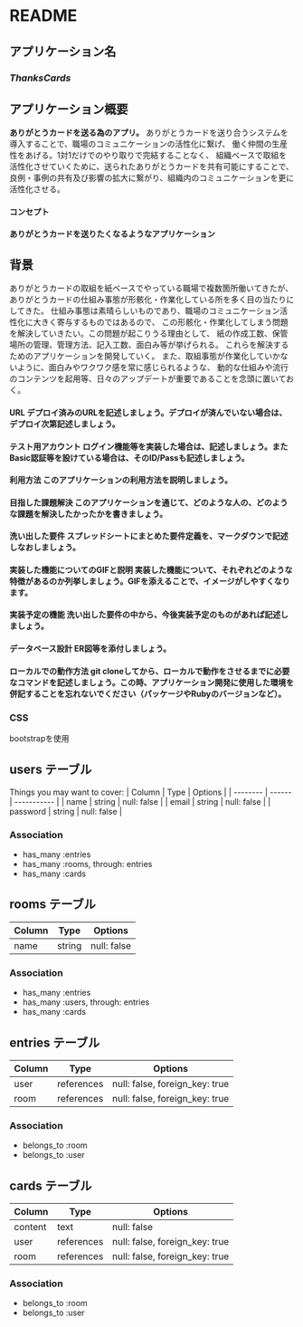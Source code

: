 # README



## アプリケーション名
### ***ThanksCards***

## アプリケーション概要	
**ありがとうカードを送る為のアプリ。** 
ありがとうカードを送り合うシステムを導入することで、職場のコミュニケーションの活性化に繋げ、
働く仲間の生産性をあげる。1対1だけでのやり取りで完結することなく、
組織ベースで取組を活性化させていくために、送られたありがとうカードを共有可能にすることで、
良例・事例の共有及び影響の拡大に繋がり、組織内のコミュニケーションを更に活性化させる。

#### コンセプト
**ありがとうカードを送りたくなるようなアプリケーション**

## 背景
ありがとうカードの取組を紙ベースでやっている職場で複数箇所働いてきたが、
ありがとうカードの仕組み事態が形骸化・作業化している所を多く目の当たりにしてきた。
仕組み事態は素晴らしいものであり、職場のコミュニケーション活性化に大きく寄与するものではあるので、
この形骸化・作業化してしまう問題を解決していきたい。この問題が起こりうる理由として、
紙の作成工数、保管場所の管理、管理方法、記入工数、面白み等が挙げられる。
これらを解決するためのアプリケーションを開発していく。
また、取組事態が作業化していかないように、面白みやワクワク感を常に感じられるような、
動的な仕組みや流行のコンテンツを起用等、日々のアップデートが重要であることを念頭に置いておく。


#### URL	デプロイ済みのURLを記述しましょう。デプロイが済んでいない場合は、デプロイ次第記述しましょう。
#### テスト用アカウント	ログイン機能等を実装した場合は、記述しましょう。またBasic認証等を設けている場合は、そのID/Passも記述しましょう。
#### 利用方法	このアプリケーションの利用方法を説明しましょう。
#### 目指した課題解決	このアプリケーションを通じて、どのような人の、どのような課題を解決したかったかを書きましょう。
#### 洗い出した要件	スプレッドシートにまとめた要件定義を、マークダウンで記述しなおしましょう。
#### 実装した機能についてのGIFと説明	実装した機能について、それぞれどのような特徴があるのか列挙しましょう。GIFを添えることで、イメージがしやすくなります。
#### 実装予定の機能	洗い出した要件の中から、今後実装予定のものがあれば記述しましょう。
#### データベース設計	ER図等を添付しましょう。
#### ローカルでの動作方法	git cloneしてから、ローカルで動作をさせるまでに必要なコマンドを記述しましょう。この時、アプリケーション開発に使用した環境を併記することを忘れないでください（パッケージやRubyのバージョンなど）。

### CSS
bootstrapを使用






## users テーブル

Things you may want to cover:
| Column   | Type   | Options     |
| -------- | ------ | ----------- |
| name     | string | null: false |
| email    | string | null: false |
| password | string | null: false |

### Association

- has_many :entries
- has_many :rooms, through: entries
- has_many :cards

## rooms テーブル

| Column | Type   | Options     |
| ------ | ------ | ----------- |
| name   | string | null: false |

### Association

- has_many :entries
- has_many :users, through: entries
- has_many :cards

## entries テーブル

| Column | Type       | Options                        |
| ------ | ---------- | ------------------------------ |
| user   | references | null: false, foreign_key: true |
| room   | references | null: false, foreign_key: true |

### Association

- belongs_to :room
- belongs_to :user

## cards テーブル

| Column  | Type       | Options                        |
| ------- | ---------- | ------------------------------ |
| content | text       | null: false                    |
| user    | references | null: false, foreign_key: true |
| room    | references | null: false, foreign_key: true |

### Association

- belongs_to :room
- belongs_to :user